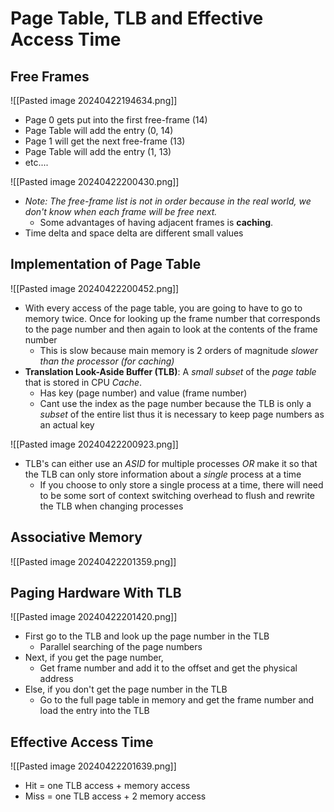 # Page Table, TLB and Effective Access Time
## Free Frames
![[Pasted image 20240422194634.png]]
- Page 0 gets put into the first free-frame (14)
- Page Table will add the entry (0, 14)
- Page 1 will get the next free-frame (13)
- Page Table will add the entry (1, 13)
- etc....

![[Pasted image 20240422200430.png]]
- *Note: The free-frame list is not in order because in the real world, we don't know when each frame will be free next.*
	- Some advantages of having adjacent frames is **caching**.  
- Time delta and space delta are different small values

## Implementation of Page Table
![[Pasted image 20240422200452.png]]

- With every access of the page table, you are going to have to go to memory twice. Once for looking up the frame number that corresponds to the page number and then again to look at the contents of the frame number
	- This is slow because main memory is 2 orders of magnitude *slower than the processor (for caching)*
- **Translation Look-Aside Buffer (TLB)**: A *small subset* of the *page table* that is stored in CPU *Cache*.
	- Has key (page number) and value (frame number)
	- Cant use the index as the page number because the TLB is only a *subset* of the entire list thus it is necessary to keep page numbers as an actual key

![[Pasted image 20240422200923.png]]
- TLB's can either use an *ASID* for multiple processes *OR* make it so that the TLB can only store information about a *single* process at a time
	- If you choose to only store a single process at a time, there will need to be some sort of context switching overhead to flush and rewrite the TLB when changing processes

## Associative Memory
![[Pasted image 20240422201359.png]]

## Paging Hardware With TLB
![[Pasted image 20240422201420.png]]
- First go to the TLB and look up the page number in the TLB
	- Parallel searching of the page numbers
- Next, if you get the page number,
	- Get frame number and add it to the offset and get the physical address
- Else, if you don't get the page number in the TLB
	- Go to the full page table in memory and get the frame number and load the entry into the TLB

## Effective Access Time
![[Pasted image 20240422201639.png]]
- Hit = one TLB access + memory access
- Miss = one TLB access + 2 memory access